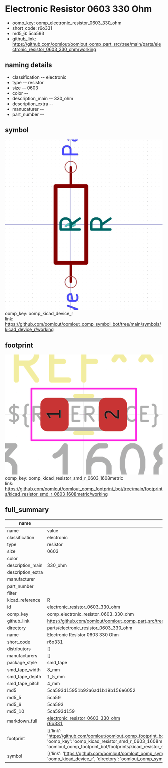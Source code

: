 # Electronic Resistor 0603 330 Ohm

  
* oomp_key: oomp_electronic_resistor_0603_330_ohm 
* short_code: r6o331
* md5_6: 5ca593  
* github_link: https://github.com/oomlout/oomlout_oomp_part_src/tree/main/parts/electronic_resistor_0603_330_ohm/working  
## naming details
* classification -- electronic
* type -- resistor
* size -- 0603
* color -- 
* description_main -- 330_ohm
* description_extra -- 
* manucaturer -- 
* part_number -- 



## symbol

![](symbol/0/working/working_600.png)  
oomp_key: oomp_kicad_device_r  
link: https://github.com/oomlout/oomlout_oomp_symbol_bot/tree/main/symbols/kicad_device_r/working  

## footprint

![](footprint/0/working/working_600.png)  
oomp_key: oomp_kicad_resistor_smd_r_0603_1608metric  
link: https://github.com/oomlout/oomlout_oomp_footprint_bot/tree/main/footprints/kicad_resistor_smd_r_0603_1608metric/working  

## full_summary
| name | value | 
| --- | --- | 
| name | value | 
| classification | electronic | 
| type | resistor | 
| size | 0603 | 
| color |  | 
| description_main | 330_ohm | 
| description_extra |  | 
| manufacturer |  | 
| part_number |  | 
| filter |  | 
| kicad_reference | R | 
| id | electronic_resistor_0603_330_ohm | 
| oomp_key | oomp_electronic_resistor_0603_330_ohm | 
| github_link | https://github.com/oomlout/oomlout_oomp_part_src/tree/main/parts/electronic_resistor_0603_330_ohm/working | 
| directory | parts/electronic_resistor_0603_330_ohm | 
| name | Electronic Resistor 0603 330 Ohm | 
| short_code | r6o331 | 
| distributors | [] | 
| manufacturers | [] | 
| package_style | smd_tape | 
| smd_tape_width | 8_mm | 
| smd_tape_depth | 1_5_mm | 
| smd_tape_pitch | 4_mm | 
| md5 | 5ca593d15951b92a6ad1b19b156e6052 | 
| md5_5 | 5ca59 | 
| md5_6 | 5ca593 | 
| md5_10 | 5ca593d159 | 
| markdown_full | [electronic_resistor_0603_330_ohm](https://github.com/oomlout/oomlout_oomp_part_src/tree/main/parts/electronic_resistor_0603_330_ohm/working)<br>[r6o331](https://github.com/oomlout/oomlout_oomp_part_src/tree/main/parts/electronic_resistor_0603_330_ohm/working)<br> | 
| footprint | [{'link': 'https://github.com/oomlout/oomlout_oomp_footprint_bot/tree/main/foootprntss/kicad_resistor_smd_r_0603_1608metric', 'oomp_key': 'oomp_kicad_resistor_smd_r_0603_1608metric', 'directory': 'oomlout_oomp_footprint_bot/footprints/kicad_resistor_smd_r_0603_1608metric//working/working.kicad_mod'}] | 
| symbol | [{'link': 'https://github.com/oomlout/oomlout_oomp_symbol_bot/tree/main/symbols/kicad_device_r', 'oomp_key': 'oomp_kicad_device_r', 'directory': 'oomlout_oomp_symbol_bot/symbols/kicad_device_r//working/working.kicad_sym'}] | 
